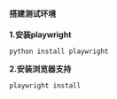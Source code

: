 #### 搭建测试环境
**1.安装playwright**
```
python install playwright
```
**2.安装浏览器支持**
```
playwright install
```
